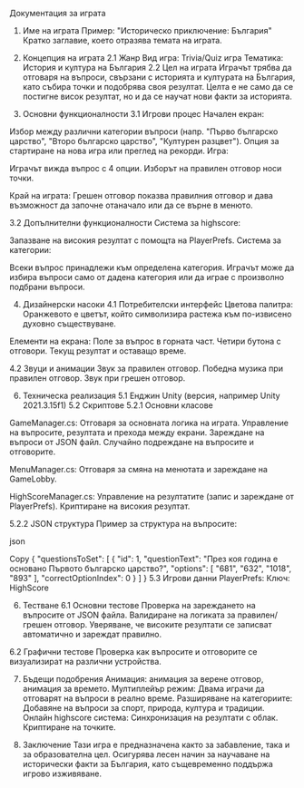 Документация за играта
1. Име на играта
Пример: "Историческо приключение: България"
Кратко заглавие, което отразява темата на играта.

2. Концепция на играта
2.1 Жанр
Вид игра: Trivia/Quiz игра
Тематика: История и култура на България
2.2 Цел на играта
Играчът трябва да отговаря на въпроси, свързани с историята и културата на България, като събира точки и подобрява своя резултат. Целта е не само да се постигне висок резултат, но и да се научат нови факти за историята.

3. Основни функционалности
3.1 Игрови процес
Начален екран:

Избор между различни категории въпроси (напр. "Първо българско царство", "Второ българско царство", "Културен разцвет").
Опция за стартиране на нова игра или преглед на рекорди.
Игра:

Играчът вижда въпрос с 4 опции.
Изборът на правилен отговор носи точки.

Край на играта:
Грешен отговор показва правилния отговор и дава възможност да започне отаначало или да се върне в менюто.

3.2 Допълнителни функционалности
Система за highscore:

Запазване на високия резултат с помощта на PlayerPrefs.
Система за категории:

Всеки въпрос принадлежи към определена категория.
Играчът може да избира въпроси само от дадена категория или да играе с произволно подбрани въпроси.

4. Дизайнерски насоки
4.1 Потребителски интерфейс
Цветова палитра:
Оранжевото е цветът, който символизира растежа към по-извисено духовно съществуване.

Елементи на екрана:
Поле за въпрос в горната част.
Четири бутона с отговори.
Текущ резултат и оставащо време.

4.2 Звуци и анимации
Звук за правилен отговор.
Победна музика при правилен отговор.
Звук при грешен отговор.

6. Техническа реализация
5.1 Енджин
Unity (версия, например Unity 2021.3.15f1)
5.2 Скриптове
5.2.1 Основни класове

GameManager.cs:
Отговаря за основната логика на играта.
Управление на въпросите, резултата и прехода между екрани.
Зареждане на въпроси от JSON файл.
Случайно подреждане на въпросите и отговорите.

MenuManager.cs: 
Отговаря за смяна на менютата и зареждане на GameLobby.

HighScoreManager.cs:
Управление на резултатите (запис и зареждане от PlayerPrefs).
Криптиране на високия резултат.

5.2.2 JSON структура
Пример за структура на въпросите:

json

Copy
{
    "questionsToSet": [
        {
            "id": 1,
            "questionText": "През коя година е основано Първото българско царство?",
            "options": [ "681", "632", "1018", "893" ],
            "correctOptionIndex": 0
        }
    ]
}
5.3 Игрови данни
PlayerPrefs:
Ключ: HighScore

6. Тестване
6.1 Основни тестове
Проверка на зареждането на въпросите от JSON файла.
Валидиране на логиката за правилен/грешен отговор.
Уверяване, че високите резултати се записват автоматично и зареждат правилно.

6.2 Графични тестове
Проверка как въпросите и отговорите се визуализират на различни устройства.

7. Бъдещи подобрения
Анимация: анимация за верене отговор, анимация за времето.
Мултиплейър режим: Двама играчи да отговарят на въпроси в реално време.
Разширяване на категориите: Добавяне на въпроси за спорт, природа, култура и традиции.
Онлайн highscore система: Синхронизация на резултати с облак.
Криптиране на точките.

9. Заключение
Тази игра е предназначена както за забавление, така и за образователна цел. Осигурява лесен начин за научаване на исторически факти за България, като същевременно поддържа игрово изживяване.
